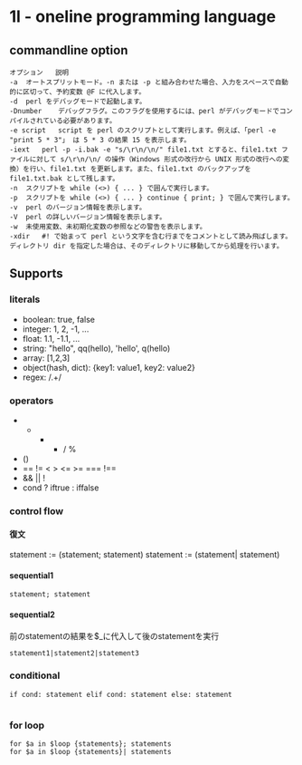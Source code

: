 # 1l - oneline programming language


## commandline option

```
オプション	説明
-a	オートスプリットモード。-n または -p と組み合わせた場合、入力をスペースで自動的に区切って、予約変数 @F に代入します。
-d	perl をデバッグモードで起動します。
-Dnumber	デバッグフラグ。このフラグを使用するには、perl がデバッグモードでコンパイルされている必要があります。
-e script	script を perl のスクリプトとして実行します。例えば、「perl -e "print 5 * 3"」 は 5 * 3 の結果 15 を表示します。
-iext	perl -p -i.bak -e "s/\r\n/\n/" file1.txt とすると、file1.txt ファイルに対して s/\r\n/\n/ の操作（Windows 形式の改行から UNIX 形式の改行への変換）を行い、file1.txt を更新します。また、file1.txt のバックアップを file1.txt.bak として残します。
-n	スクリプトを while (<>) { ... } で囲んで実行します。
-p	スクリプトを while (<>) { ... } continue { print; } で囲んで実行します。
-v	perl のバージョン情報を表示します。
-V	perl の詳しいバージョン情報を表示します。
-w	未使用変数、未初期化変数の参照などの警告を表示します。
-xdir	#! で始まって perl という文字を含む行までをコメントとして読み飛ばします。ディレクトリ dir を指定した場合は、そのディレクトリに移動してから処理を行います。
```

## Supports

### literals
- boolean: true, false
- integer: 1, 2, -1, ...
- float: 1.1, -1.1, ...
- string: "hello", qq(hello), 'hello', q(hello)
- array: [1,2,3]
- object(hash, dict): {key1: value1, key2: value2}
- regex: /.+/

### operators
- + - * / %
- ()
- == != < > <= >= === !==
- && || !
- cond ? iftrue : iffalse

### control flow

#### 復文
statement := (statement; statement)
statement := (statement| statement)
#### sequential1

```
statement; statement
```
#### sequential2
前のstatementの結果を$_に代入して後のstatementを実行
```
statement1|statement2|statement3
```

### conditional
```
if cond: statement elif cond: statement else: statement


```


### for loop
```
for $a in $loop {statements}; statements
for $a in $loop {statements}| statements
```

```

```

### 